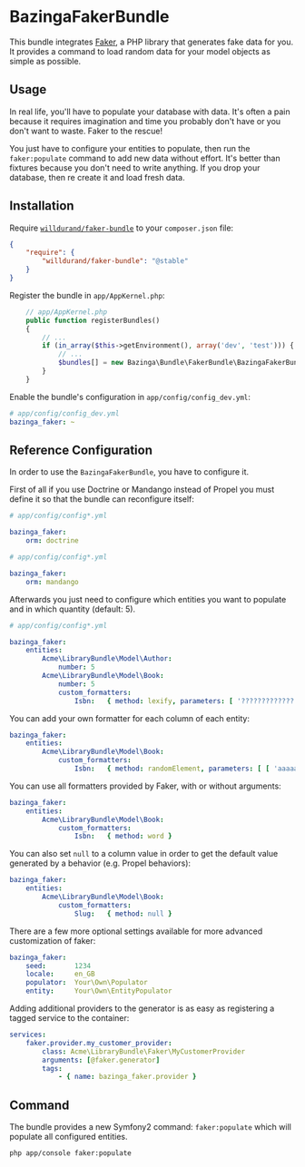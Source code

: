 BazingaFakerBundle
==================

This bundle integrates [Faker](https://github.com/fzaninotto/Faker), a PHP
library that generates fake data for you.  It provides a command to load random
data for your model objects as simple as possible.


Usage
-----

In real life, you'll have to populate your database with data. It's often a pain
because it requires imagination and time you probably don't have or you don't
want to waste. Faker to the rescue!

You just have to configure your entities to populate, then run the
`faker:populate` command to add new data without effort.  It's better than
fixtures because you don't need to write anything. If you drop your database,
then re create it and load fresh data.


Installation
------------

Require [`willdurand/faker-bundle`](https://packagist.org/packages/willdurand/faker-bundle)
to your `composer.json` file:

``` json
{
    "require": {
        "willdurand/faker-bundle": "@stable"
    }
}
```

Register the bundle in `app/AppKernel.php`:

``` php
    // app/AppKernel.php
    public function registerBundles()
    {
        // ...
        if (in_array($this->getEnvironment(), array('dev', 'test'))) {
            // ...
            $bundles[] = new Bazinga\Bundle\FakerBundle\BazingaFakerBundle();
        }
    }
```

Enable the bundle's configuration in `app/config/config_dev.yml`:

``` yaml
# app/config/config_dev.yml
bazinga_faker: ~
```


Reference Configuration
-----------------------

In order to use the `BazingaFakerBundle`, you have to configure it.

First of all if you use Doctrine or Mandango instead of Propel you must define
it so that the bundle can reconfigure itself:

``` yaml
# app/config/config*.yml

bazinga_faker:
    orm: doctrine
```

``` yaml
# app/config/config*.yml

bazinga_faker:
    orm: mandango
```

Afterwards you just need to configure which entities you want to populate and in
which quantity (default: 5).

``` yaml
# app/config/config*.yml

bazinga_faker:
    entities:
        Acme\LibraryBundle\Model\Author:
            number: 5
        Acme\LibraryBundle\Model\Book:
            number: 5
            custom_formatters:
                Isbn:   { method: lexify, parameters: [ '?????????????' ] }
```

You can add your own formatter for each column of each entity:

``` yaml
bazinga_faker:
    entities:
        Acme\LibraryBundle\Model\Book:
            custom_formatters:
                Isbn:   { method: randomElement, parameters: [ [ 'aaaaaaaaaa', 'bbbbbbbb', 'cccccccc' ] ] }
```

You can use all formatters provided by Faker, with or without arguments:

``` yaml
bazinga_faker:
    entities:
        Acme\LibraryBundle\Model\Book:
            custom_formatters:
                Isbn:   { method: word }
```

You can also set `null` to a column value in order to get the default value
generated by a behavior (e.g. Propel behaviors):

``` yaml
bazinga_faker:
    entities:
        Acme\LibraryBundle\Model\Book:
            custom_formatters:
                Slug:   { method: null }
```

There are a few more optional settings available for more advanced customization
of faker:

``` yaml
bazinga_faker:
    seed:       1234
    locale:     en_GB
    populator:  Your\Own\Populator
    entity:     Your\Own\EntityPopulator
```

Adding additional providers to the generator is as easy as registering a tagged service to the container:

``` yaml
services:
    faker.provider.my_customer_provider:
        class: Acme\LibraryBundle\Faker\MyCustomerProvider
        arguments: [@faker.generator]
        tags:
            - { name: bazinga_faker.provider }
```


Command
-------

The bundle provides a new Symfony2 command: `faker:populate` which will populate
all configured entities.

    php app/console faker:populate
